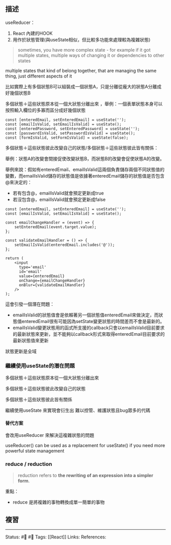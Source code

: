 ## 描述

useReducer：
1. React 內建的HOOK
2. 用作於狀態管理(與useState相似，但比較多功能來處理較為複雜狀態)


> sometimes, you have more complex state - for example if it got multiple states, multiple ways of changing it or dependencies to other states


multiple states that kind of belong together, that are managing the same thing, just different aspects of it

比如實際上有多個狀態B可以組裝成一個狀態A，只是分離從龐大的狀態A分離成好幾個狀態B

  

  

多個狀態＋這些狀態原本從一個大狀態分離出來 ，舉例：一個表單狀態本身可以按照輸入欄位的多寡而區分成好幾個狀態

```
const [enteredEmail, setEnteredEmail] = useState('');
const [emailIsValid, setEmailIsValid] = useState();
const [enteredPassword, setEnteredPassword] = useState('');
const [passwordIsValid, setPasswordIsValid] = useState();
const [formIsValid, setFormIsValid] = useState(false);
```



多個狀態＋這些狀態彼此改變自己的狀態/多個狀態＋這些狀態彼此皆有關係：


舉例：狀態A的改變會間接促使改變狀態B，而狀態B的改變會促使狀態A的改變。


舉例來說：假如有enteredEmail、emailIsValid這兩個負責儲存兩個不同狀態值的變數，而emailIsValid儲存的狀態值是依據著enteredEmail儲存的狀態值是否包含@來決定的：
- 若有包含@，emailIsValid就會預定更新成true
- 若沒包含@，emailIsValid就會預定更新成false
```
const [enteredEmail, setEnteredEmail] = useState('');
const [emailIsValid, setEmailIsValid] = useState();

const emailChangeHandler = (event) => {
	setEnteredEmail(event.target.value);
};

const validateEmailHandler = () => {
	setEmailIsValid(enteredEmail.includes('@'));
};
```

```
return (
	<input 
	  type='email' 
	  id='email'
	  value={enteredEmail}
	  onChange={emailChangeHandler}
	  onBlur={validateEmailHandler}
	/>
);
```

這會引發一個潛在問題：
- emailIsValid的狀態值會是依賴著另一個狀態值enteredEmail來做決定，而狀態值enteredEmail很有可能因為setState變更狀態的時間差而不會是最新的。
- emailIsValid變更狀態用的函式所支援的callback只會以emailIsValid目前要求的最新狀態來更新，並不能夠以callback形式來取得enteredEmail目前要求的最新狀態值來更新



狀態更新是全域

### 繼續使用useState的潛在問題
多個狀態＋這些狀態原本從一個大狀態分離出來

多個狀態＋這些狀態彼此改變自己的狀態

多個狀態＋這些狀態彼此皆有關係

  

繼續使用useState 來實現會衍生出 難以控管、維護狀態且bug眾多的代碼

#### 替代方案

會改用useReducer 來解決這複雜狀態的問題

useReducer() can be used as a replacement for useState() if you need more powerful state management

### reduce / reduction
> reduction refers to **the rewriting of an expression into a simpler form**.

重點：
- reduce 是將複雜的事物轉換成單一簡單的事物

## 複習


---
Status: #🌱 #📓 
Tags:
[[React]]
Links:
References: